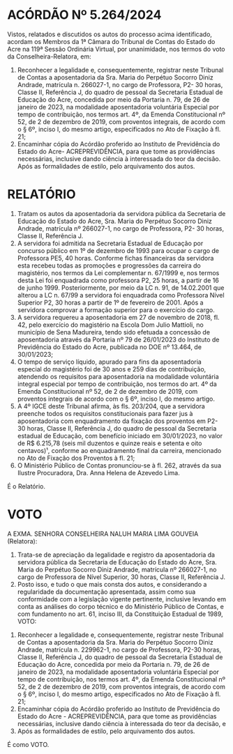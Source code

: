 # ACÓRDÃO Nº 5.264/2024

Vistos, relatados e discutidos os autos do processo acima identificado, acordam os Membros da 1ª Câmara do Tribunal de Contas do Estado do Acre na 119ª Sessão Ordinária Virtual, por unanimidade, nos termos do voto da Conselheira-Relatora, em:

1. Reconhecer a legalidade e, consequentemente, registrar neste Tribunal de Contas a aposentadoria da Sra. Maria do Perpétuo Socorro Diniz Andrade, matrícula n. 266027-1, no cargo de Professora, P2- 30 horas, Classe II, Referência J, do quadro de pessoal da Secretaria Estadual de Educação do Acre, concedida por meio da Portaria n. 79, de 26 de janeiro de 2023, na modalidade aposentadoria voluntária Especial por tempo de contribuição, nos termos art. 4º, da Emenda Constitucional nº 52, de 2 de dezembro de 2019, com proventos integrais, de acordo com o § 6º, inciso I, do mesmo artigo, especificados no Ato de Fixação à fl. 21;
2. Encaminhar cópia do Acórdão proferido ao Instituto de Previdência do Estado do Acre- ACREPREVIDÊNCIA, para que tome as providências necessárias, inclusive dando ciência à interessada do teor da decisão. Após as formalidades de estilo, pelo arquivamento dos autos.

# RELATÓRIO

1. Tratam os autos da aposentadoria da servidora pública da Secretaria de Educação do Estado do Acre, Sra. Maria do Perpétuo Socorro Diniz Andrade, matrícula nº 266027-1, no cargo de Professora, P2- 30 horas, Classe II, Referência J.
2. A servidora foi admitida na Secretaria Estadual de Educação por concurso público em 1º de dezembro de 1993 para ocupar o cargo de Professora PE5, 40 horas. Conforme fichas financeiras da servidora esta recebeu todas as promoções e progressões da carreira do magistério, nos termos da Lei complementar n. 67/1999 e, nos termos desta Lei foi enquadrada como professora P2, 25 horas, a partir de 16 de junho 1999. Posteriormente, por meio da LC n. 91, de 14.02.2001 que alterou a LC n. 67/99 a servidora foi enquadrada como Professora Nível Superior P2, 30 horas a partir de 1º de fevereiro de 2001. Após a servidora comprovar a formação superior para o exercício do cargo.
3. A servidora requereu a aposentadoria em 27 de novembro de 2018, fl. 42, pelo exercício do magistério na Escola Dom Julio Mattioli, no município de Sena Madureira, tendo sido efetuada a concessão de aposentadoria através da Portaria nº 79 de 26/01/2023 do Instituto de Previdência do Estado do Acre, publicada no DOE nº 13.464, de 30/01/2023;
4. O tempo de serviço líquido, apurado para fins da aposentadoria especial do magistério foi de 30 anos e 259 dias de contribuição, atendendo os requisitos para aposentadoria na modalidade voluntária integral especial por tempo de contribuição, nos termos do art. 4º da Emenda Constitucional nº 52, de 2 de dezembro de 2019, com proventos integrais de acordo com o § 6º, inciso I, do mesmo artigo.
5. A 4º IGCE deste Tribunal afirma, às fls. 203/204, que a servidora preenche todos os requisitos constitucionais para fazer jus à aposentadoria com enquadramento da fixação dos proventos em P2- 30 horas, Classe II, Referência J, do quadro de pessoal da Secretaria estadual de Educação, com benefício iniciado em 30/01/2023, no valor de R$ 6.215,78 (seis mil duzentos e quinze reais e setenta e oito centavos)¹, conforme ao enquadramento final da carreira, mencionado no Ato de Fixação dos Proventos à fl. 21;
6. O Ministério Público de Contas pronunciou-se à fl. 262, através da sua Ilustre Procuradora, Dra. Anna Helena de Azevedo Lima.

É o Relatório.

# VOTO

A EXMA. SENHORA CONSELHEIRA NALUH MARIA LIMA GOUVEIA (Relatora):

1. Trata-se de apreciação da legalidade e registro da aposentadoria da servidora pública da Secretaria de Educação do Estado do Acre, Sra. Maria do Perpétuo Socorro Diniz Andrade, matrícula nº 266027-1, no cargo de Professora de Nível Superior, 30 horas, Classe II, Referência J.
2. Posto isso, e tudo o que mais consta dos autos, e considerando a regularidade da documentação apresentada, assim como sua conformidade com a legislação vigente pertinente, inclusive levando em conta as análises do corpo técnico e do Ministério Público de Contas, e com fundamento no art. 61, inciso III, da Constituição Estadual de 1989, VOTO:

1) Reconhecer a legalidade e, consequentemente, registrar neste Tribunal de Contas a aposentadoria da Sra. Maria do Perpétuo Socorro Diniz Andrade, matrícula n. 229962-1, no cargo de Professora, P2-30 horas, Classe II, Referência J, do quadro de pessoal da Secretaria Estadual de Educação do Acre, concedida por meio da Portaria n. 79, de 26 de janeiro de 2023, na modalidade aposentadoria voluntária Especial por tempo de contribuição, nos termos art. 4º, da Emenda Constitucional nº 52, de 2 de dezembro de 2019, com proventos integrais, de acordo com o § 6º, inciso I, do mesmo artigo, especificados no Ato de Fixação à fl. 21;
2) Encaminhar cópia do Acórdão proferido ao Instituto de Previdência do Estado do Acre - ACREPREVIDÊNCIA, para que tome as providências necessárias, inclusive dando ciência à interessada do teor da decisão, e
3) Após as formalidades de estilo, pelo arquivamento dos autos.

É como VOTO.
